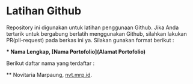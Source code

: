 # Latihan Github 

Repository ini digunakan untuk latihan penggunaan Github. Jika Anda tertarik untuk bergabung berlatih menggunakan Github, silahkan lakukan PR(pll-request) pada berkas ini ya. Silakan gunakan format berikut :  


**\* Nama Lengkap, [Nama Portofolio](Alamat Portofolio)**  


Berikut daftar nama yang terdaftar :  

** Novitaria Marpaung, [nvt.mrp.id](https://nvt.mrp.id).
